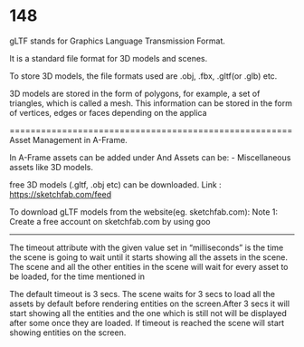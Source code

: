 # 148

gLTF stands for Graphics Language Transmission Format.

It is a standard file format for 3D models and scenes.


To store 3D models, the file formats used are .obj, .fbx, .gltf(or .glb) etc.

3D models are stored in the form of polygons, for example, a set of triangles, which is called a mesh.
This information can be stored in the form of vertices, edges or faces depending on the applica


======================================================
Asset Management in A-Frame.

In A-Frame assets can be added
under <a-assets>
And Assets can be:
<a-asset-item> - Miscellaneous
assets like 3D models.
<audio> - Sound files
<img> - Image textures
<video> - Video textures


free 3D models (.gltf, .obj etc) can be downloaded.
Link : https://sketchfab.com/feed

To download gLTF models from the website(eg. sketchfab.com):
Note 1: Create a free account on sketchfab.com by using goo


--------------------------------------------------

The timeout attribute with the given
value set in “milliseconds” is the time
the scene is going to wait until it starts
showing all the assets in the scene.
The scene and all the other entities in
the scene will wait for every asset to
be loaded, for the time mentioned in


The default timeout is 3 secs.
The scene waits for 3 secs to load all
the assets by default before rendering
entities on the screen.After 3 secs it
will start showing all the entities and
the one which is still not will be
displayed after some once they are
loaded.
If timeout is reached the scene will
start showing entities on the screen.

